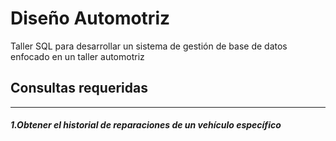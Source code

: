 # Diseño Automotriz
Taller SQL para desarrollar un sistema de gestión de base de datos enfocado en un taller automotriz

## Consultas requeridas
---

##### 1.Obtener el historial de reparaciones de un vehículo específico

